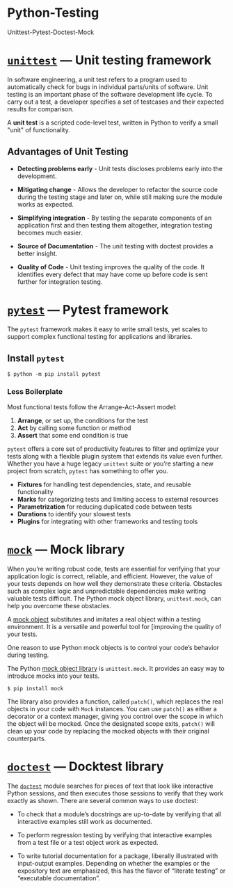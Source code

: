 # Python-Testing
Unittest-Pytest-Doctest-Mock

# [`unittest`](https://docs.python.org/3/library/unittest.html#module-unittest "unittest: Unit testing framework for Python.")  — Unit testing framework

In software engineering, a unit test refers to a program used to automatically check for bugs in individual parts/units of software. Unit testing is an important phase of the software development life cycle. To carry out a test, a developer specifies a set of testcases and their expected results for comparison.

A **unit test** is a scripted code-level test, written in Python to verify a small "unit" of functionality.

## **Advantages of Unit Testing**

-   **Detecting problems early**  - Unit tests discloses problems early into the development.
    
-   **Mitigating change**  - Allows the developer to refactor the source code during the testing stage and later on, while still making sure the module works as expected.
    
-   **Simplifying integration**  - By testing the separate components of an application first and then testing them altogether, integration testing becomes much easier.
    
-   **Source of Documentation**  - The unit testing with doctest provides a better insight.
-  **Quality of Code** - Unit testing improves the quality of the code. It identifies every defect that may have come up before code is sent further for integration testing.


# [`pytest`]("https://docs.pytest.org/en/6.2.x/index.html")  — Pytest framework

The `pytest` framework makes it easy to write small tests, yet scales to support complex functional testing for applications and libraries.

## Install  `pytest`
```
$ python -m pip install pytest
```
### Less Boilerplate[](https://realpython.com/pytest-python-testing/#less-boilerplate "Permanent link")

Most functional tests follow the Arrange-Act-Assert model:

1.  **Arrange**, or set up, the conditions for the test
2.  **Act**  by calling some function or method
3.  **Assert**  that some end condition is true

`pytest`  offers a core set of productivity features to filter and optimize your tests along with a flexible plugin system that extends its value even further. Whether you have a huge legacy  `unittest`  suite or you’re starting a new project from scratch,  `pytest`  has something to offer you.



-   **Fixtures**  for handling test dependencies, state, and reusable functionality
-   **Marks**  for categorizing tests and limiting access to external resources
-   **Parametrization**  for reducing duplicated code between tests
-   **Durations**  to identify your slowest tests
-   **Plugins**  for integrating with other frameworks and testing tools


# [`mock`]("https://pypi.org/project/mock/")  — Mock library

When you’re writing robust code, tests are essential for verifying that your application logic is correct, reliable, and efficient. However, the value of your tests depends on how well they demonstrate these criteria. Obstacles such as complex logic and unpredictable dependencies make writing valuable tests difficult. The Python mock object library, `unittest.mock`, can help you overcome these obstacles.

A  [mock object](https://en.wikipedia.org/wiki/Mock_object)  substitutes and imitates a real object within a  testing environment. It is a versatile and powerful tool for  [improving the quality of your tests.

One reason to use Python mock objects is to control your code’s behavior during testing.

The Python [mock object library](https://docs.python.org/3/library/unittest.mock.html) is `unittest.mock`. It provides an easy way to introduce mocks into your tests.

```
$ pip install mock
```
The library also provides a function, called `patch()`, which replaces the real objects in your code with `Mock` instances. You can use `patch()` as either a decorator or a context manager, giving you control over the scope in which the object will be mocked. Once the designated scope exits, `patch()` will clean up your code by replacing the mocked objects with their original counterparts.



# [`doctest`]("https://docs.python.org/3/library/doctest.html")  — Docktest library


The  [`doctest`](https://docs.python.org/3/library/doctest.html#module-doctest "doctest: Test pieces of code within docstrings.")  module searches for pieces of text that look like interactive Python sessions, and then executes those sessions to verify that they work exactly as shown. There are several common ways to use doctest:

-   To check that a module’s docstrings are up-to-date by verifying that all interactive examples still work as documented.
    
-   To perform regression testing by verifying that interactive examples from a test file or a test object work as expected.
    
-   To write tutorial documentation for a package, liberally illustrated with input-output examples. Depending on whether the examples or the expository text are emphasized, this has the flavor of “literate testing” or “executable documentation”.
